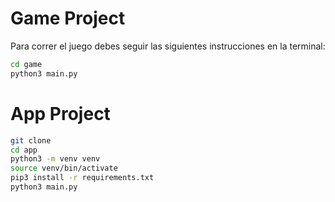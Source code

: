 # Game Project

Para correr el juego debes seguir las siguientes instrucciones en la terminal:

```sh
cd game
python3 main.py
```

# App Project

```sh
git clone
cd app
python3 -m venv venv
source venv/bin/activate
pip3 install -r requirements.txt
python3 main.py
```